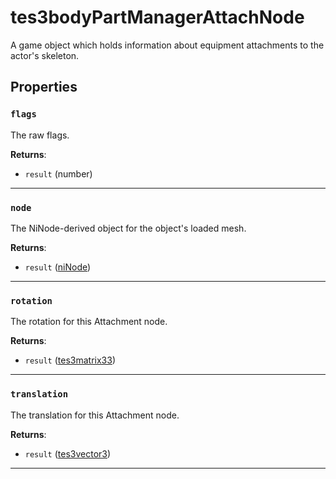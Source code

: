# tes3bodyPartManagerAttachNode
<div class="search_terms" style="display: none">tes3bodypartmanagerattachnode, bodypartmanagerattachnode</div>

<!---
	This file is autogenerated. Do not edit this file manually. Your changes will be ignored.
	More information: https://github.com/MWSE/MWSE/tree/master/docs
-->

A game object which holds information about equipment attachments to the actor's skeleton.

## Properties

### `flags`
<div class="search_terms" style="display: none">flags</div>

The raw flags.

**Returns**:

* `result` (number)

***

### `node`
<div class="search_terms" style="display: none">node</div>

The NiNode-derived object for the object's loaded mesh.

**Returns**:

* `result` ([niNode](../../types/niNode))

***

### `rotation`
<div class="search_terms" style="display: none">rotation</div>

The rotation for this Attachment node.

**Returns**:

* `result` ([tes3matrix33](../../types/tes3matrix33))

***

### `translation`
<div class="search_terms" style="display: none">translation</div>

The translation for this Attachment node.

**Returns**:

* `result` ([tes3vector3](../../types/tes3vector3))

***

